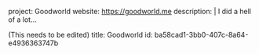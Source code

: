 project: Goodworld
website: https://goodworld.me
description: |
  I did a hell of a lot...
  
  (This needs to be edited)
title: Goodworld
id: ba58cad1-3bb0-407c-8a64-e4936363747b
